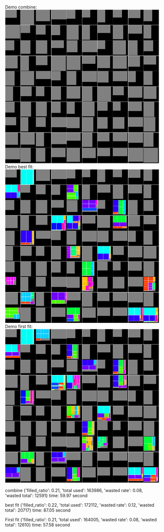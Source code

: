 Demo combine:
![combine](demo/combine.gif)
Demo best fit:
![best fit](demo/bestfit.gif)
Demo first fit:
![first fit](demo/firstfit.gif)

combine {'filled_ratio': 0.21, 'total used': 163986, 'wasted rate': 0.08, 'wasted total': 12591} time: 59.97 second

best fit {'filled_ratio': 0.22, 'total used': 172112, 'wasted rate': 0.12, 'wasted total': 20717} time: 87.05 second

First fit {'filled_ratio': 0.21, 'total used': 164005, 'wasted rate': 0.08, 'wasted total': 12610} time: 57.58 second